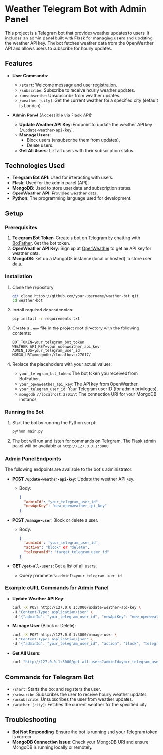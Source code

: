 # Weather Telegram Bot with Admin Panel

This project is a Telegram bot that provides weather updates to users. It includes an admin panel built with Flask for managing users and updating the weather API key. The bot fetches weather data from the OpenWeather API and allows users to subscribe for hourly updates.

## Features

- **User Commands**:
  - `/start`: Welcome message and user registration.
  - `/subscribe`: Subscribe to receive hourly weather updates.
  - `/unsubscribe`: Unsubscribe from weather updates.
  - `/weather [city]`: Get the current weather for a specified city (default is London).

- **Admin Panel** (Accessible via Flask API):
  - **Update Weather API Key**: Endpoint to update the weather API key (`/update-weather-api-key`).
  - **Manage Users**:
    - Block users (unsubscribe them from updates).
    - Delete users.
  - **Get All Users**: List all users with their subscription status.

## Technologies Used

- **Telegram Bot API**: Used for interacting with users.
- **Flask**: Used for the admin panel (API).
- **MongoDB**: Used to store user data and subscription status.
- **OpenWeather API**: Provides weather data.
- **Python**: The programming language used for development.

## Setup

### Prerequisites

1. **Telegram Bot Token**: Create a bot on Telegram by chatting with [BotFather](https://core.telegram.org/bots#botfather). Get the bot token.
2. **OpenWeather API Key**: Sign up at [OpenWeather](https://openweathermap.org/api) to get an API key for weather data.
3. **MongoDB**: Set up a MongoDB instance (local or hosted) to store user data.

### Installation

1. Clone the repository:
    ```bash
    git clone https://github.com/your-username/weather-bot.git
    cd weather-bot
    ```

2. Install required dependencies:
    ```bash
    pip install -r requirements.txt
    ```

3. Create a `.env` file in the project root directory with the following contents:
    ```env
    BOT_TOKEN=your_telegram_bot_token
    WEATHER_API_KEY=your_openweather_api_key
    ADMIN_IDS=your_telegram_user_id
    MONGO_URI=mongodb://localhost:27017/
    ```

4. Replace the placeholders with your actual values:
    - `your_telegram_bot_token`: The bot token you received from BotFather.
    - `your_openweather_api_key`: The API key from OpenWeather.
    - `your_telegram_user_id`: Your Telegram user ID (for admin privileges).
    - `mongodb://localhost:27017/`: The connection URI for your MongoDB instance.

### Running the Bot

1. Start the bot by running the Python script:
    ```bash
    python main.py
    ```

2. The bot will run and listen for commands on Telegram. The Flask admin panel will be available at `http://127.0.0.1:3000`.

### Admin Panel Endpoints

The following endpoints are available to the bot's administrator:

- **POST `/update-weather-api-key`**: Update the weather API key.
  - Body:
    ```json
    {
      "adminId": "your_telegram_user_id",
      "newApiKey": "new_openweather_api_key"
    }
    ```

- **POST `/manage-user`**: Block or delete a user.
  - Body:
    ```json
    {
      "adminId": "your_telegram_user_id",
      "action": "block" or "delete",
      "telegramId": "target_telegram_user_id"
    }
    ```

- **GET `/get-all-users`**: Get a list of all users.
  - Query parameters: `adminId=your_telegram_user_id`

### Example cURL Commands for Admin Panel

- **Update Weather API Key**:
    ```bash
    curl -X POST http://127.0.0.1:3000/update-weather-api-key \
    -H "Content-Type: application/json" \
    -d '{"adminId": "your_telegram_user_id", "newApiKey": "new_openweather_api_key"}'
    ```

- **Manage User** (Block or Delete):
    ```bash
    curl -X POST http://127.0.0.1:3000/manage-user \
    -H "Content-Type: application/json" \
    -d '{"adminId": "your_telegram_user_id", "action": "block", "telegramId": "user_telegram_id"}'
    ```

- **Get All Users**:
    ```bash
    curl "http://127.0.0.1:3000/get-all-users?adminId=your_telegram_user_id"
    ```

## Commands for Telegram Bot

- `/start`: Starts the bot and registers the user.
- `/subscribe`: Subscribes the user to receive hourly weather updates.
- `/unsubscribe`: Unsubscribes the user from weather updates.
- `/weather [city]`: Fetches the current weather for the specified city.

## Troubleshooting

- **Bot Not Responding**: Ensure the bot is running and your Telegram token is correct.
- **MongoDB Connection Issue**: Check your MongoDB URI and ensure MongoDB is running locally or remotely.
